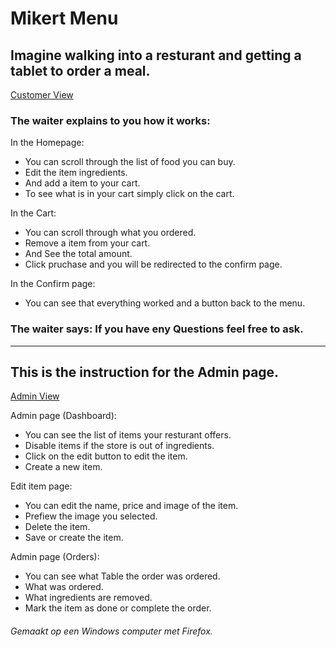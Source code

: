 <h1>Mikert Menu</h1>
<h2>Imagine walking into a resturant and getting a tablet to order a meal.</h2>
<p><a href="https://mikert1.github.io/Mikert-food-menu/index.html">Customer View</a></p>
<h3>The waiter explains to you how it works:</h3>
<p>In the Homepage:</p>
<ul>
    <li>You can scroll through the list of food you can buy.</li>
    <li>Edit the item ingredients.</li>
    <li>And add a item to your cart.</li>
    <li>To see what is in your cart simply click on the cart.</li>
</ul>
<p>In the Cart:</p>
<ul>
    <li>You can scroll through what you ordered.</li>
    <li>Remove a item from your cart.</li>
    <li>And See the total amount.</li>
    <li>Click pruchase and you will be redirected to the confirm page.</li>
</ul>
<p>In the Confirm page:</p>
<ul>
    <li>You can see that everything worked and a button back to the menu.</li>
</ul>
<h3>The waiter says: If you have eny Questions feel free to ask.</h3>

<hr>

<h2>This is the instruction for the Admin page.</h2>
<p><a href="https://mikert1.github.io/Mikert-food-menu/admin.html">Admin View</a></p>

<p>Admin page (Dashboard):</p>
<ul>
    <li>You can see the list of items your resturant offers.</li>
    <li>Disable items if the store is out of ingredients.</li>
    <li>Click on the edit button to edit the item.</li>
    <li>Create a new item.</li>
</ul>
<p>Edit item page:</p>
<ul>
    <li>You can edit the name, price and image of the item.</li>
    <li>Prefiew the image you selected.</li>
    <li>Delete the item.</li>
    <li>Save or create the item.</li>
</ul>
<p>Admin page (Orders):</p>
<ul>
    <li>You can see what Table the order was ordered.</li>
    <li>What was ordered.</li>
    <li>What ingredients are removed.</li>
    <li>Mark the item as done or complete the order.</li>
</ul>

<h6>Gemaakt op een Windows computer met Firefox.</h6>